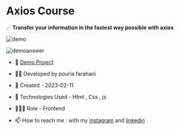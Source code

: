 # Axios Course

☄ **Transfer your information in the fastest way possible with axios**

![demo](https://user-images.githubusercontent.com/109727844/218265821-f6da953a-071a-485e-8d8f-4056f529882c.jpg)

![demoanswer](https://user-images.githubusercontent.com/109727844/218265908-f924b58a-fc83-4c0c-8f27-3dbcafb73606.jpg)




- 🔗 [Demo Project](https://pouria-farahani-developer.github.io/Axios-Course/)

- 👨‍💻 Developed by pouria farahani

- 📆 Created - 2023-02-11

- 🤖 Technologies Used - Html , Css , js

- 🕵🏻‍♀️ Role - Frontend

- 📫 How to reach me : with my [instagram](https://www.instagram.com/pouria_farahani_developer) and [linkedin](https://www.linkedin.com/in/pouria-farahani-developer)


